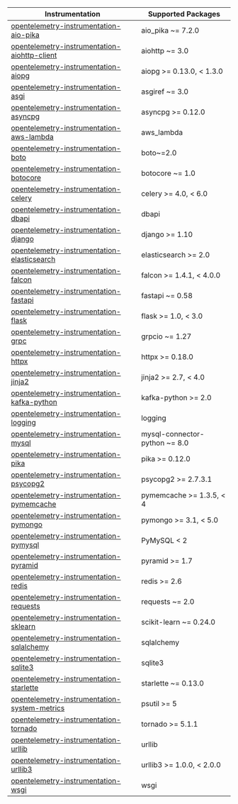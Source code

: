 
| Instrumentation | Supported Packages |
| --------------- | ------------------ |
| [opentelemetry-instrumentation-aio-pika](./opentelemetry-instrumentation-aio-pika) | aio_pika ~= 7.2.0 |
| [opentelemetry-instrumentation-aiohttp-client](./opentelemetry-instrumentation-aiohttp-client) | aiohttp ~= 3.0 |
| [opentelemetry-instrumentation-aiopg](./opentelemetry-instrumentation-aiopg) | aiopg >= 0.13.0, < 1.3.0 |
| [opentelemetry-instrumentation-asgi](./opentelemetry-instrumentation-asgi) | asgiref ~= 3.0 |
| [opentelemetry-instrumentation-asyncpg](./opentelemetry-instrumentation-asyncpg) | asyncpg >= 0.12.0 |
| [opentelemetry-instrumentation-aws-lambda](./opentelemetry-instrumentation-aws-lambda) | aws_lambda |
| [opentelemetry-instrumentation-boto](./opentelemetry-instrumentation-boto) | boto~=2.0 |
| [opentelemetry-instrumentation-botocore](./opentelemetry-instrumentation-botocore) | botocore ~= 1.0 |
| [opentelemetry-instrumentation-celery](./opentelemetry-instrumentation-celery) | celery >= 4.0, < 6.0 |
| [opentelemetry-instrumentation-dbapi](./opentelemetry-instrumentation-dbapi) | dbapi |
| [opentelemetry-instrumentation-django](./opentelemetry-instrumentation-django) | django >= 1.10 |
| [opentelemetry-instrumentation-elasticsearch](./opentelemetry-instrumentation-elasticsearch) | elasticsearch >= 2.0 |
| [opentelemetry-instrumentation-falcon](./opentelemetry-instrumentation-falcon) | falcon >= 1.4.1, < 4.0.0 |
| [opentelemetry-instrumentation-fastapi](./opentelemetry-instrumentation-fastapi) | fastapi ~= 0.58 |
| [opentelemetry-instrumentation-flask](./opentelemetry-instrumentation-flask) | flask >= 1.0, < 3.0 |
| [opentelemetry-instrumentation-grpc](./opentelemetry-instrumentation-grpc) | grpcio ~= 1.27 |
| [opentelemetry-instrumentation-httpx](./opentelemetry-instrumentation-httpx) | httpx >= 0.18.0 |
| [opentelemetry-instrumentation-jinja2](./opentelemetry-instrumentation-jinja2) | jinja2 >= 2.7, < 4.0 |
| [opentelemetry-instrumentation-kafka-python](./opentelemetry-instrumentation-kafka-python) | kafka-python >= 2.0 |
| [opentelemetry-instrumentation-logging](./opentelemetry-instrumentation-logging) | logging |
| [opentelemetry-instrumentation-mysql](./opentelemetry-instrumentation-mysql) | mysql-connector-python ~= 8.0 |
| [opentelemetry-instrumentation-pika](./opentelemetry-instrumentation-pika) | pika >= 0.12.0 |
| [opentelemetry-instrumentation-psycopg2](./opentelemetry-instrumentation-psycopg2) | psycopg2 >= 2.7.3.1 |
| [opentelemetry-instrumentation-pymemcache](./opentelemetry-instrumentation-pymemcache) | pymemcache >= 1.3.5, < 4 |
| [opentelemetry-instrumentation-pymongo](./opentelemetry-instrumentation-pymongo) | pymongo >= 3.1, < 5.0 |
| [opentelemetry-instrumentation-pymysql](./opentelemetry-instrumentation-pymysql) | PyMySQL < 2 |
| [opentelemetry-instrumentation-pyramid](./opentelemetry-instrumentation-pyramid) | pyramid >= 1.7 |
| [opentelemetry-instrumentation-redis](./opentelemetry-instrumentation-redis) | redis >= 2.6 |
| [opentelemetry-instrumentation-requests](./opentelemetry-instrumentation-requests) | requests ~= 2.0 |
| [opentelemetry-instrumentation-sklearn](./opentelemetry-instrumentation-sklearn) | scikit-learn ~= 0.24.0 |
| [opentelemetry-instrumentation-sqlalchemy](./opentelemetry-instrumentation-sqlalchemy) | sqlalchemy |
| [opentelemetry-instrumentation-sqlite3](./opentelemetry-instrumentation-sqlite3) | sqlite3 |
| [opentelemetry-instrumentation-starlette](./opentelemetry-instrumentation-starlette) | starlette ~= 0.13.0 |
| [opentelemetry-instrumentation-system-metrics](./opentelemetry-instrumentation-system-metrics) | psutil >= 5 |
| [opentelemetry-instrumentation-tornado](./opentelemetry-instrumentation-tornado) | tornado >= 5.1.1 |
| [opentelemetry-instrumentation-urllib](./opentelemetry-instrumentation-urllib) | urllib |
| [opentelemetry-instrumentation-urllib3](./opentelemetry-instrumentation-urllib3) | urllib3 >= 1.0.0, < 2.0.0 |
| [opentelemetry-instrumentation-wsgi](./opentelemetry-instrumentation-wsgi) | wsgi |